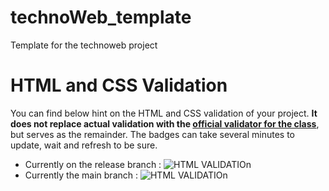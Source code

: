 # technoWeb_template
Template for the technoweb project

# HTML and CSS Validation 
You can find below hint on the HTML and CSS validation of your project. **It does not replace actual validation with the [official validator for the class](https://devweb.estia.fr/validator/)**, but serves as the remainder. The badges can take several minutes to update, wait and refresh to be sure.  

- Currently on the release branch : ![HTML VALIDATIOn](../../actions/workflows/validateHTML.yml/badge.svg?branch=release)
- Currently the main branch : ![HTML VALIDATIOn](../../actions/workflows/validateHTML.yml/badge.svg?branch=main)
